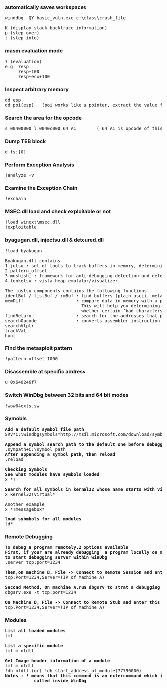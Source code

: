 ### automatically saves workspaces
<pre>winddbg -QY basic_vuln.exe c:\class\crash_file 

K (display stack backtrace information)   
p (step over)
t (step into)
</pre>

### masm evaluation mode
<pre>? (evaluation)
e.g  ?esp 
     ?esp+100 
     ?esp+ecx+100  
</pre>

### Inspect arbitrary memory 
<pre>dd esp 
dd poi(esp)   (poi works like a pointer, extract the value from esp, and go to that value) 
</pre>

### Search the area for the opcode 
<pre>s 00400000 l 0040c000 64 A1        ( 64 A1 is opcode of this instruction - mov DWORD ptr from FS:[0] )
</pre>

### Dump TEB block 
<pre>d fs:[0] 
</pre>

### Perform Exception Analysis 
<pre>!analyze -v
</pre>

### Examine the Exception Chain 
<pre>!exchain
</pre>


### MSEC.dll load and check exploitable or not 
<pre>!load winext\msec.dll 
!exploitable 
</pre>

### byagugan.dll, injectsu.dll & detoured.dll 
<pre>!load byakugan 

Byakugan.dll contains 
1.jutsu : set of tools to track buffers in memory, determining what is controlled at crash time, and discover valid return addresses
2.pattern_offset
3.mushishi : framework for anti-debugging detection and defeating anti-debugging techniques
4.tenketsu : vista heap emulator/visualizer

The justsu components contains the following functions 
identBuf / listBuf / rmBuf : find buffers (plain ascii, metasploit patterns, or data from file) in memory…
memDiff                    : compare data in memory with a pattern and mark the changes. 
                             This will help you determining whether e.g. shellcode has been changed/corrupted in memory, 
                             whether certain ‘bad characters’ need to be excluded from shellcode, etc
findReturn                 : search for the addresses that point to a usable function to return to.
searchOpcode               : converts assembler instruction to opcode, AND it lists all executable opcode sequence addresses at the same time.
searchVtptr
trackVal
hunt
</pre>

### Find the metasploit pattern
<pre>!pattern_offset 1000
</pre>

### Disassemble at specific address 
<pre>u 0x640246f7
</pre>

### Switch WinDbg between 32 bits and 64 bit modes 
<pre>!wow64exts.sw 
</pre> 

### Symobls 
<pre><b>Add a default symbol file path</b>
SRV*C:\windbgsymbols*http://msdl.microsoft.com/download/symbols

<b>Append a symbol search path to the default one before debugging</b>
.sympath+C:\symbol_path 
<b>After appending a symbol path, then reload</b>
.reload 

<b>Checking Symbols
See what modules have symbols loaded</b> 
x *!

<b>Search for all symbols in kernel32 whose name starts with virtual</b> 
x kernel32!virtual* 

Another example 
x *!messagebox* 

<b>load sybmbols for all modules</b> 
ld*
</pre> 

### Remote Debugging
<pre><b>To debug a program remotely,2 options available
First, if your are already debugging  a program locally on machine A,tye this command 
to start debugging server within winDbg</b> 
.server tcp:port=1234 

<b>Then,on machine B, File -> Connect to Remote Session and enter this command to connect windDbg Server on machine A</b>
tcp:Port=1234,Server=(IP of Machine A) 

<b>Second Method, On machine A,run dbgsrv to strat a debugging server</b>
dbgsrv.exe -t tcp:port=1234 

<b>On Machine B, File -> Connect to Remote Stub and enter this command</b>
tcp:Port=1234,Server=(IP of Machine A)
</pre>

### Modules 
<pre><b>List all loaded modules</b>
lmf 

<b>List a specific module</b>
lmf m ntdll 

<b>Get Image header information of a module</b>
lmf m ntdll 
!dh ntdll (or) !dh start_address_of_module(77790000) 
<b>Notes : ! means that this command is an extercommand which is exported from an external DLL and 
           called inside WinDbg</b>
</pre>





